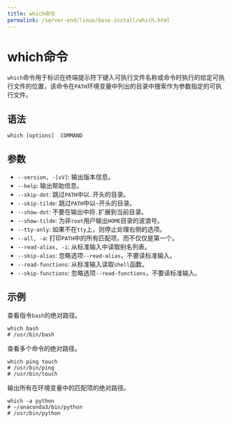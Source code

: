 ```yaml
---
title: which命令
permalink: /server-end/linux/base-install/which.html
---
```


# which命令

`which`命令用于标识在终端提示符下键入可执行文件名称或命令时执行的给定可执行文件的位置，该命令在`PATH`环境变量中列出的目录中搜索作为参数指定的可执行文件。

## 语法

```shell
which [options]  COMMAND
```

## 参数

- `--version, -[vV]`: 输出版本信息。
- `--help`: 输出帮助信息。
- `--skip-dot`: 跳过`PATH`中以`.`开头的目录。
- `--skip-tilde`: 跳过`PATH`中以`~`开头的目录。
- `--show-dot`: 不要在输出中将`.`扩展到当前目录。
- `--show-tilde`: 为非`root`用户输出`HOME`目录的波浪号。
- `--tty-only`: 如果不在`tty`上，则停止处理右侧的选项。
- `--all, -a`: 打印`PATH`中的所有匹配项，而不仅仅是第一个。
- `--read-alias, -i`: 从标准输入中读取别名列表。
- `--skip-alias`: 忽略选项`--read-alias`，不要读标准输入。
- `--read-functions`: 从标准输入读取`shell`函数。
- `--skip-functions`: 忽略选项`--read-functions`，不要读标准输入。

## 示例

查看指令`bash`的绝对路径。

```shell
which bash
# /usr/bin/bash
```

查看多个命令的绝对路径。

```shell
which ping touch
# /usr/bin/ping
# /usr/bin/touch
```

输出所有在环境变量中的匹配项的绝对路径。

```shell
which -a python
# ~/anaconda3/bin/python
# /usr/bin/python
```
